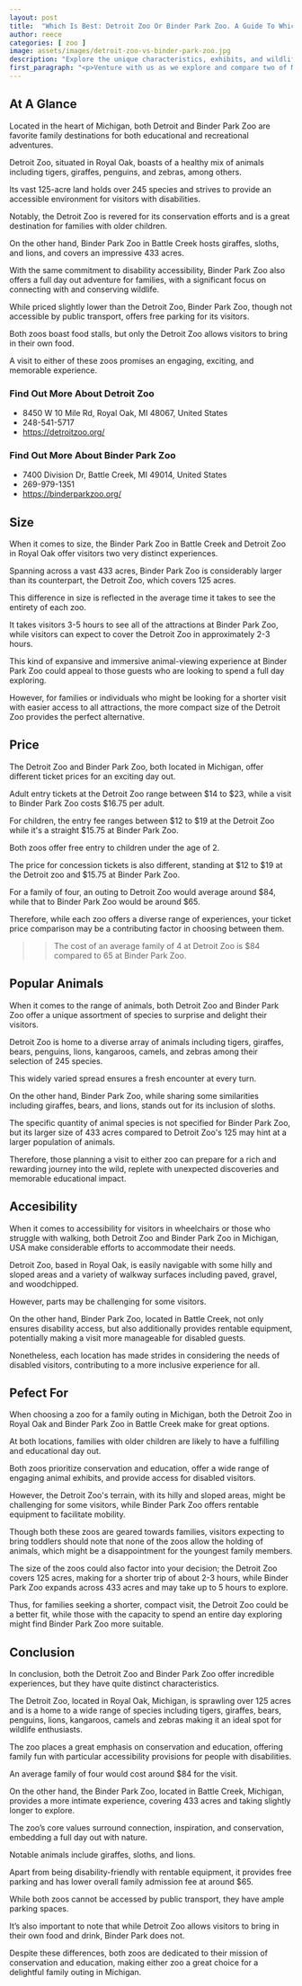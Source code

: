 ```yaml
---
layout: post
title:  "Which Is Best: Detroit Zoo Or Binder Park Zoo. A Guide To Which Is The Best Zoo In Michigan, USA"
author: reece
categories: [ zoo ]
image: assets/images/detroit-zoo-vs-binder-park-zoo.jpg
description: "Explore the unique characteristics, exhibits, and wildlife preservation efforts of both Detroit Zoo and Binder Park Zoo. Join us on a comparative journey through two of Michigan's most beloved zoos in this compelling blog article."
first_paragraph: "<p>Venture with us as we explore and compare two of Michigan's beloved zoos - the vast and conservation-focused Detroit Zoo and the highly accessible and inspiring Binder Park Zoo.</p><p>Uncover the unique experiences they offer, from an array of diverse wildlife, accessibility features for all visitors, to the recreational options available.</p><p>Discover which zoo offers a fulfilling experience that matches your expectations, needs, and budget.</p>"
---
```


<div class="overview" markdown="1"> 

## At A Glance 

Located in the heart of Michigan, both Detroit and Binder Park Zoo are favorite family destinations for both educational and recreational adventures. 

Detroit Zoo, situated in Royal Oak, boasts of a healthy mix of animals including tigers, giraffes, penguins, and zebras, among others. 

Its vast 125-acre land holds over 245 species and strives to provide an accessible environment for visitors with disabilities. 

Notably, the Detroit Zoo is revered for its conservation efforts and is a great destination for families with older children. 

On the other hand, Binder Park Zoo in Battle Creek hosts giraffes, sloths, and lions, and covers an impressive 433 acres. 

With the same commitment to disability accessibility, Binder Park Zoo also offers a full day out adventure for families, with a significant focus on connecting with and conserving wildlife. 

While priced slightly lower than the Detroit Zoo, Binder Park Zoo, though not accessible by public transport, offers free parking for its visitors. 

Both zoos boast food stalls, but only the Detroit Zoo allows visitors to bring in their own food. 

A visit to either of these zoos promises an engaging, exciting, and memorable experience.

<div class="find-out-more" markdown="1">

### Find Out More About Detroit Zoo

- 8450 W 10 Mile Rd, Royal Oak, MI 48067, United States
- 248-541-5717
- https://detroitzoo.org/


</div>



<div class="find-out-more" markdown="1">

### Find Out More About Binder Park Zoo

- 7400 Division Dr, Battle Creek, MI 49014, United States
- 269-979-1351
- https://binderparkzoo.org/


</div>

</div>
    
    

## Size 

When it comes to size, the Binder Park Zoo in Battle Creek and Detroit Zoo in Royal Oak offer visitors two very distinct experiences. 

Spanning across a vast 433 acres, Binder Park Zoo is considerably larger than its counterpart, the Detroit Zoo, which covers 125 acres. 

This difference in size is reflected in the average time it takes to see the entirety of each zoo. 

It takes visitors 3-5 hours to see all of the attractions at Binder Park Zoo, while visitors can expect to cover the Detroit Zoo in approximately 2-3 hours. 

This kind of expansive and immersive animal-viewing experience at Binder Park Zoo could appeal to those guests who are looking to spend a full day exploring. 

However, for families or individuals who might be looking for a shorter visit with easier access to all attractions, the more compact size of the Detroit Zoo provides the perfect alternative.

## Price 

The Detroit Zoo and Binder Park Zoo, both located in Michigan, offer different ticket prices for an exciting day out. 

Adult entry tickets at the Detroit Zoo range between $14 to $23, while a visit to Binder Park Zoo costs $16.75 per adult. 

For children, the entry fee ranges between $12 to $19 at the Detroit Zoo while it's a straight $15.75 at Binder Park Zoo. 

Both zoos offer free entry to children under the age of 2. 

The price for concession tickets is also different, standing at $12 to $19 at the Detroit zoo and $15.75 at Binder Park Zoo. 

For a family of four, an outing to Detroit Zoo would average around $84, while that to Binder Park Zoo would be around $65. 

Therefore, while each zoo offers a diverse range of experiences, your ticket price comparison may be a contributing factor in choosing between them.

>> The cost of an average family of 4 at Detroit Zoo is $84 compared to 65 at Binder Park Zoo.



## Popular Animals 

When it comes to the range of animals, both Detroit Zoo and Binder Park Zoo offer a unique assortment of species to surprise and delight their visitors. 

Detroit Zoo is home to a diverse array of animals including tigers, giraffes, bears, penguins, lions, kangaroos, camels, and zebras among their selection of 245 species. 

This widely varied spread ensures a fresh encounter at every turn. 

On the other hand, Binder Park Zoo, while sharing some similarities including giraffes, bears, and lions, stands out for its inclusion of sloths. 

The specific quantity of animal species is not specified for Binder Park Zoo, but its larger size of 433 acres compared to Detroit Zoo's 125 may hint at a larger population of animals. 

Therefore, those planning a visit to either zoo can prepare for a rich and rewarding journey into the wild, replete with unexpected discoveries and memorable educational impact.

## Accesibility 

When it comes to accessibility for visitors in wheelchairs or those who struggle with walking, both Detroit Zoo and Binder Park Zoo in Michigan, USA make considerable efforts to accommodate their needs. 

Detroit Zoo, based in Royal Oak, is easily navigable with some hilly and sloped areas and a variety of walkway surfaces including paved, gravel, and woodchipped. 

However, parts may be challenging for some visitors. 

On the other hand, Binder Park Zoo, located in Battle Creek, not only ensures disability access, but also additionally provides rentable equipment, potentially making a visit more manageable for disabled guests. 

Nonetheless, each location has made strides in considering the needs of disabled visitors, contributing to a more inclusive experience for all.

## Pefect For 

When choosing a zoo for a family outing in Michigan, both the Detroit Zoo in Royal Oak and Binder Park Zoo in Battle Creek make for great options. 

At both locations, families with older children are likely to have a fulfilling and educational day out. 

Both zoos prioritize conservation and education, offer a wide range of engaging animal exhibits, and provide access for disabled visitors. 

However, the Detroit Zoo's terrain, with its hilly and sloped areas, might be challenging for some visitors, while Binder Park Zoo offers rentable equipment to facilitate mobility. 

Though both these zoos are geared towards families, visitors expecting to bring toddlers should note that none of the zoos allow the holding of animals, which might be a disappointment for the youngest family members. 

The size of the zoos could also factor into your decision; the Detroit Zoo covers 125 acres, making for a shorter trip of about 2-3 hours, while Binder Park Zoo expands across 433 acres and may take up to 5 hours to explore. 

Thus, for families seeking a shorter, compact visit, the Detroit Zoo could be a better fit, while those with the capacity to spend an entire day exploring might find Binder Park Zoo more suitable.

## Conclusion 

In conclusion, both the Detroit Zoo and Binder Park Zoo offer incredible experiences, but they have quite distinct characteristics. 

The Detroit Zoo, located in Royal Oak, Michigan, is sprawling over 125 acres and is a home to a wide range of species including tigers, giraffes, bears, penguins, lions, kangaroos, camels and zebras making it an ideal spot for wildlife enthusiasts. 

The zoo places a great emphasis on conservation and education, offering family fun with particular accessibility provisions for people with disabilities. 

An average family of four would cost around $84 for the visit.

On the other hand, the Binder Park Zoo, located in Battle Creek, Michigan, provides a more intimate experience, covering 433 acres and taking slightly longer to explore. 

The zoo’s core values surround connection, inspiration, and conservation, embedding a full day out with nature. 

Notable animals include giraffes, sloths, and lions. 

Apart from being disability-friendly with rentable equipment, it provides free parking and has lower overall family admission fee at around $65.

While both zoos cannot be accessed by public transport, they have ample parking spaces. 

It’s also important to note that while Detroit Zoo allows visitors to bring in their own food and drink, Binder Park does not. 

Despite these differences, both zoos are dedicated to their mission of conservation and education, making either zoo a great choice for a delightful family outing in Michigan.